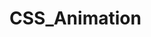 # CSS_Animation


<!-- 
Transform in CSS changes how our abject appears but they doesnt create animations
>transformation have stacking order
>each will be applied on top of ones applied before in the list
  -->